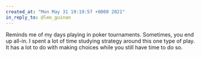 ```yaml
---
created_at: "Mon May 31 19:19:57 +0000 2021"
in_reply_to: @leo_guinan
---
```


Reminds me of my days playing in poker tournaments. Sometimes, you end up all-in. I spent a lot of time studying strategy around this one type of play. It has a lot to do with making choices while you still have time to do so.